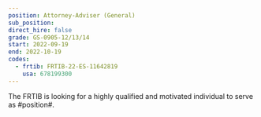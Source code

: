 ```yaml
---
position: Attorney-Adviser (General)
sub_position: 
direct_hire: false
grade: GS-0905-12/13/14
start: 2022-09-19
end: 2022-10-19
codes:
  - frtib: FRTIB-22-ES-11642819
    usa: 678199300
---
```


The FRTIB is looking for a highly qualified and motivated individual to serve as #position#.
